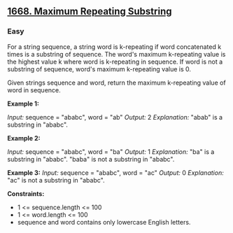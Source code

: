 ## [1668. Maximum Repeating Substring](https://leetcode.com/problems/maximum-repeating-substring/)
### Easy

For a string sequence, a string word is k-repeating if word concatenated k times is a substring of sequence. The word's maximum k-repeating value is the highest value k where word is k-repeating in sequence. If word is not a substring of sequence, word's maximum k-repeating value is 0.

Given strings sequence and word, return the maximum k-repeating value of word in sequence.

**Example 1:**

*Input:* sequence = "ababc", word = "ab"
*Output:* 2
*Explanation:* "abab" is a substring in "ababc".

**Example 2:**

*Input:* sequence = "ababc", word = "ba"
*Output:* 1
*Explanation:* "ba" is a substring in "ababc". "baba" is not a substring in "ababc".

**Example 3:**
*Input:* sequence = "ababc", word = "ac"
*Output:* 0
*Explanation:* "ac" is not a substring in "ababc".

**Constraints:**

* 1 <= sequence.length <= 100
* 1 <= word.length <= 100
* sequence and word contains only lowercase English letters.
